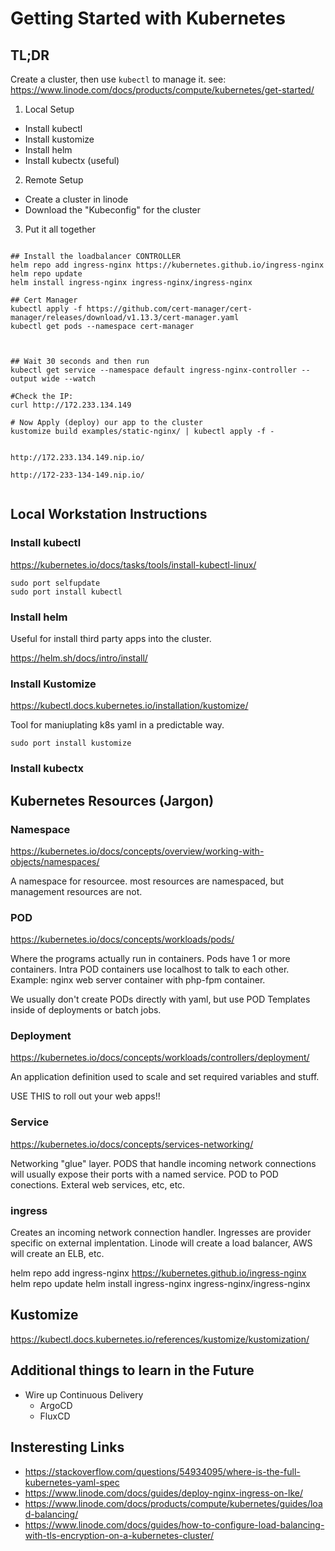 # Getting Started with Kubernetes

## TL;DR

Create a cluster, then use `kubectl` to manage it. see: https://www.linode.com/docs/products/compute/kubernetes/get-started/

1. Local Setup

* Install kubectl
* Install kustomize
* Install helm
* Install kubectx (useful)

2. Remote Setup

* Create a cluster in linode
* Download the "Kubeconfig" for the cluster

3. Put it all together


```shell

## Install the loadbalancer CONTROLLER
helm repo add ingress-nginx https://kubernetes.github.io/ingress-nginx
helm repo update
helm install ingress-nginx ingress-nginx/ingress-nginx

## Cert Manager
kubectl apply -f https://github.com/cert-manager/cert-manager/releases/download/v1.13.3/cert-manager.yaml
kubectl get pods --namespace cert-manager



## Wait 30 seconds and then run
kubectl get service --namespace default ingress-nginx-controller --output wide --watch

#Check the IP:
curl http://172.233.134.149

# Now Apply (deploy) our app to the cluster
kustomize build examples/static-nginx/ | kubectl apply -f -


http://172.233.134.149.nip.io/

http://172-233-134-149.nip.io/


```

## Local Workstation Instructions

### Install kubectl

https://kubernetes.io/docs/tasks/tools/install-kubectl-linux/

```shell
sudo port selfupdate
sudo port install kubectl
```

### Install helm

Useful for install third party apps into the cluster.

https://helm.sh/docs/intro/install/

### Install Kustomize

https://kubectl.docs.kubernetes.io/installation/kustomize/

Tool for maniuplating k8s yaml in a predictable way.  

```shell
sudo port install kustomize
```

### Install kubectx


## Kubernetes Resources (Jargon)

### Namespace

https://kubernetes.io/docs/concepts/overview/working-with-objects/namespaces/

A namespace for resourcee. most resources are namespaced, but management resources are not.

### POD

https://kubernetes.io/docs/concepts/workloads/pods/

Where the programs actually run in containers. Pods have 1 or more containers. Intra POD containers use localhost to talk to each other.  Example: nginx web server container with php-fpm container.

We usually don't create PODs directly with yaml, but use POD Templates inside of deployments or batch jobs.

### Deployment

https://kubernetes.io/docs/concepts/workloads/controllers/deployment/

An application definition used to scale and set required variables and stuff.

USE THIS to roll out your web apps!!

### Service

https://kubernetes.io/docs/concepts/services-networking/

Networking "glue" layer.  PODS that handle incoming network connections will usually expose their ports with a named service. POD to POD conections. Exteral web services, etc, etc.

### ingress

Creates an incoming network connection handler.  Ingresses are provider specific on external implentation.  Linode will create a load balancer, AWS will create an ELB, etc.

helm repo add ingress-nginx https://kubernetes.github.io/ingress-nginx
helm repo update
helm install ingress-nginx ingress-nginx/ingress-nginx


## Kustomize

https://kubectl.docs.kubernetes.io/references/kustomize/kustomization/

## Additional things to learn in the Future

* Wire up Continuous Delivery
  * ArgoCD
  * FluxCD


## Insteresting Links

* https://stackoverflow.com/questions/54934095/where-is-the-full-kubernetes-yaml-spec
* https://www.linode.com/docs/guides/deploy-nginx-ingress-on-lke/
* https://www.linode.com/docs/products/compute/kubernetes/guides/load-balancing/
* https://www.linode.com/docs/guides/how-to-configure-load-balancing-with-tls-encryption-on-a-kubernetes-cluster/
